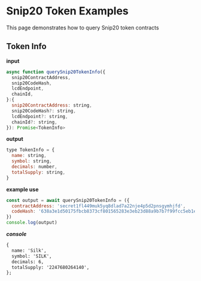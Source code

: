 # Snip20 Token Examples

This page demonstrates how to query Snip20 token contracts


## Token Info

**input**

```js
async function querySnip20TokenInfo({
  snip20ContractAddress,
  snip20CodeHash,
  lcdEndpoint,
  chainId,
}:{
  snip20ContractAddress: string,
  snip20CodeHash?: string,
  lcdEndpoint?: string,
  chainId?: string,
}): Promise<TokenInfo> 
```

**output**

```js
type TokenInfo = {
  name: string,
  symbol: string,
  decimals: number,
  totalSupply: string,
}

```

**example use**

```js
const output = await querySnip20TokenInfo = ({
  contractAddress: 'secret1fl449muk5yq8dlad7a22nje4p5d2pnsgymhjfd',
  codeHash: '638a3e1d50175fbcb8373cf801565283e3eb23d88a9b7b7f99fcc5eb1e6b561e' 
})
console.log(output) 
```
***console***
```md
{
  name: 'Silk',
  symbol: 'SILK',
  decimals: 6,
  totalSupply: '2247680264140',
};

```